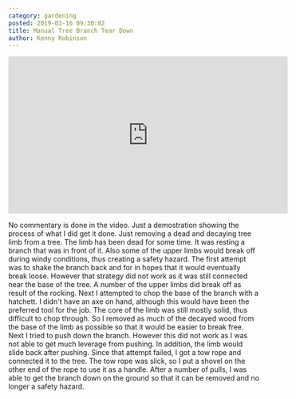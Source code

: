 ```yaml
---
category: gardening
posted: 2019-03-16 09:30:02
title: Manual Tree Branch Tear Down
author: Kenny Robinson
---
```


<iframe src="https://www.youtube.com/embed/X1fOSaVnS20" allow="autoplay; encrypted-media" allowfullscreen="" width="560" height="315" frameborder="0"></iframe>

No commentary is done in the video. Just a demostration showing the process of what I did get it done.
Just removing a dead and decaying tree limb from a tree. The limb has been dead for some time. It was resting a branch that was in front of it. Also some of the upper limbs would break off during windy conditions, thus creating a safety hazard.
The first attempt was to shake the branch back and for in hopes that it would eventually break loose. However that strategy did not work as it was still connected near the base of the tree. A number of the upper limbs did break off as result of the rocking.
Next I attempted to chop the base of the branch with a hatchett. I didn't have an axe on hand, although this would have been the preferred tool for the job. The core of the limb was still mostly solid, thus difficult to chop through. So I removed as much of the decayed wood from the base of the limb as possible so that it would be easier to break free.
Next I tried to push down the branch. However this did not work as I was not able to get much leverage from pushing. In addition, the limb would slide back after pushing.
Since that attempt failed, I got a tow rope and connected it to the tree. The tow rope was slick, so I put a shovel on the other end of the rope to use it as a handle.
After a number of pulls, I was able to get the branch down on the ground so that it can be removed and no longer a safety hazard.
